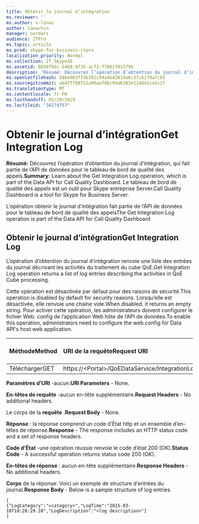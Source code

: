 ```yaml
---
title: Obtenir le journal d’intégration
ms.reviewer: ''
ms.author: v-lanac
author: lanachin
manager: serdars
audience: ITPro
ms.topic: article
ms.prod: skype-for-business-itpro
localization_priority: Normal
ms.collection: IT_Skype16
ms.assetid: 8856f6bc-5460-4f35-acf2-f7662f01579b
description: 'Résumé: Découvrez l’opération d’obtention du journal d’intégration, qui fait partie de l’API de données pour le tableau de bord de qualité des appels. Le tableau de bord de qualité des appels est un outil pour Skype entreprise Server.'
ms.openlocfilehash: 58be983ff3b282c94a4b42619a6c37c6270afcb5
ms.sourcegitcommit: ab47ff88f51a96aaf8bc99a6303e114d41ca5c2f
ms.translationtype: MT
ms.contentlocale: fr-FR
ms.lasthandoff: 05/20/2019
ms.locfileid: "34274757"
---
```

# <a name="get-integration-log"></a><span data-ttu-id="94182-104">Obtenir le journal d’intégration</span><span class="sxs-lookup"><span data-stu-id="94182-104">Get Integration Log</span></span>
 
<span data-ttu-id="94182-105">**Résumé:** Découvrez l’opération d’obtention du journal d’intégration, qui fait partie de l’API de données pour le tableau de bord de qualité des appels.</span><span class="sxs-lookup"><span data-stu-id="94182-105">**Summary:** Learn about the Get Integration Log operation, which is part of the Data API for Call Quality Dashboard.</span></span> <span data-ttu-id="94182-106">Le tableau de bord de qualité des appels est un outil pour Skype entreprise Server.</span><span class="sxs-lookup"><span data-stu-id="94182-106">Call Quality Dashboard is a tool for Skype for Business Server.</span></span>
  
<span data-ttu-id="94182-107">L’opération obtenir le journal d’intégration fait partie de l’API de données pour le tableau de bord de qualité des appels</span><span class="sxs-lookup"><span data-stu-id="94182-107">The Get Integration Log operation is part of the Data API for Call Quality Dashboard</span></span>
  
## <a name="get-integration-log"></a><span data-ttu-id="94182-108">Obtenir le journal d’intégration</span><span class="sxs-lookup"><span data-stu-id="94182-108">Get Integration Log</span></span>

<span data-ttu-id="94182-109">L’opération d’obtention du journal d’intégration renvoie une liste des entrées du journal décrivant les activités du traitement du cube QoE.</span><span class="sxs-lookup"><span data-stu-id="94182-109">Get Integration Log operation returns a list of log entries describing the activities in QoE Cube processing.</span></span>
  
<span data-ttu-id="94182-110">Cette opération est désactivée par défaut pour des raisons de sécurité.</span><span class="sxs-lookup"><span data-stu-id="94182-110">This operation is disabled by default for security reasons.</span></span> <span data-ttu-id="94182-111">Lorsqu’elle est désactivée, elle renvoie une chaîne vide.</span><span class="sxs-lookup"><span data-stu-id="94182-111">When disabled, it returns an empty string.</span></span> <span data-ttu-id="94182-112">Pour activer cette opération, les administrateurs doivent configurer le fichier Web. config de l’application Web hôte de l’API de données.</span><span class="sxs-lookup"><span data-stu-id="94182-112">To enable this operation, administrators need to configure the web.config for Data API's host web application.</span></span>
  

|<span data-ttu-id="94182-113">Méthode</span><span class="sxs-lookup"><span data-stu-id="94182-113">Method</span></span>|<span data-ttu-id="94182-114">**URI de la requête**</span><span class="sxs-lookup"><span data-stu-id="94182-114">**Request URI**</span></span>|<span data-ttu-id="94182-115">**Version HTTP**</span><span class="sxs-lookup"><span data-stu-id="94182-115">**HTTP Version**</span></span>|
|:-----|:-----|:-----|
|<span data-ttu-id="94182-116">Télécharger</span><span class="sxs-lookup"><span data-stu-id="94182-116">GET</span></span>  <br/> |<span data-ttu-id="94182-117">https://\<Portal\>/QoEDataService/IntegrationLog</span><span class="sxs-lookup"><span data-stu-id="94182-117">https://\<portal\>/QoEDataService/IntegrationLog</span></span>  <br/> |<span data-ttu-id="94182-118">HTTP/1.1</span><span class="sxs-lookup"><span data-stu-id="94182-118">HTTP/1.1</span></span>  <br/> |
   
 <span data-ttu-id="94182-119">**Paramètres d’URI** -aucun.</span><span class="sxs-lookup"><span data-stu-id="94182-119">**URI Parameters** - None.</span></span>
  
 <span data-ttu-id="94182-120">**En-têtes de requête** -aucun en-tête supplémentaire.</span><span class="sxs-lookup"><span data-stu-id="94182-120">**Request Headers** - No additional headers.</span></span>
  
 <span data-ttu-id="94182-121">Le corps de la **requête** .</span><span class="sxs-lookup"><span data-stu-id="94182-121">**Request Body** - None.</span></span>
  
 <span data-ttu-id="94182-122">**Réponse** : la réponse comprend un code d’État http et un ensemble d’en-têtes de réponse.</span><span class="sxs-lookup"><span data-stu-id="94182-122">**Response** - The response includes an HTTP status code and a set of response headers.</span></span>
  
 <span data-ttu-id="94182-123">**Code d’État** -une opération réussie renvoie le code d’état 200 (OK).</span><span class="sxs-lookup"><span data-stu-id="94182-123">**Status Code** - A successful operation returns status code 200 (OK).</span></span>
  
 <span data-ttu-id="94182-124">**En-têtes de réponse** : aucun en-tête supplémentaire.</span><span class="sxs-lookup"><span data-stu-id="94182-124">**Response Headers** - No additional headers.</span></span>
  
 <span data-ttu-id="94182-125">**Corps** de la réponse: Voici un exemple de structure d’entrées du journal.</span><span class="sxs-lookup"><span data-stu-id="94182-125">**Response Body** - Below is a sample structure of log entries.</span></span>
  
```
[
{"LogCategory":"<category>","LogTime":"2015-03-18T10:28:29.10","LogDescription":"<log description>"}
]
```


